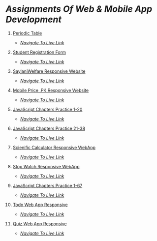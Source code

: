 # *Assignments Of Web & Mobile App Development*
1) [Periodic Table](https://github.com/Daniyalzakir321/Periodic-Table) 

   *  *[Navigate To Live Link](https://the-periodic-table-assignment1.web.app/)*
    
2) [Student Registration Form](https://github.com/Daniyalzakir321/Student-Registration-Form) 
   *  *[Navigate To Live Link](https://student-reg-form-assignment-2.web.app/)*
    
3) [SaylaniWelfare Responsive Website](https://github.com/Daniyalzakir321/SaylaniWelfare-Responsive-Website) 
   *  *[Navigate To Live Link](https://saylani-website-assignment-3.web.app/)*
   
4) [Mobile Price .PK Responsive Website](https://github.com/Daniyalzakir321/MobilePrice.PK-Responsive-Website) 
   *  *[Navigate To Live Link](https://mobilepricepk-web-assignment-4.web.app)*

5) [JavaScript Chapters Practice 1-20](https://github.com/Daniyalzakir321/Web-MobileApp-Development/tree/master/Assignment%20-5) 
   *  *[Navigate To Live Link]()*
   
6) [JavaScript Chapters Practice 21-38](https://github.com/Daniyalzakir321/Web-MobileApp-Development/tree/master/Assignment%20-6) 
   *  *[Navigate To Live Link]()*

7) [Scienific Calculator Responsive WebApp](https://github.com/Daniyalzakir321/Scientific-Calculator) 
   *  *[Navigate To Live Link](https://scientific-calculator-assign-7.web.app/)*

8) [Stop Watch Responsive WebApp](https://github.com/Daniyalzakir321/Stop-Watch) 
   *  *[Navigate To Live Link](https://stop-watch-assignment-8.web.app/)*

9) [JavaScript Chapters Practice 1-67](https://github.com/Daniyalzakir321/Web-MobileApp-Development/tree/master/Assignment%20-9) 
   *  *[Navigate To Live Link]()*

10) [Todo Web App Responsive](https://github.com/Daniyalzakir321/Todo-App) 
    *  *[Navigate To Live Link](https://todo-web-app-assignment-10.web.app)*
   
11) [Quiz Web App Responsive](https://github.com/Daniyalzakir321/Quiz-App) 
     *  *[Navigate To Live Link](https://quiz-web-app-assignment-11.web.app/)*


